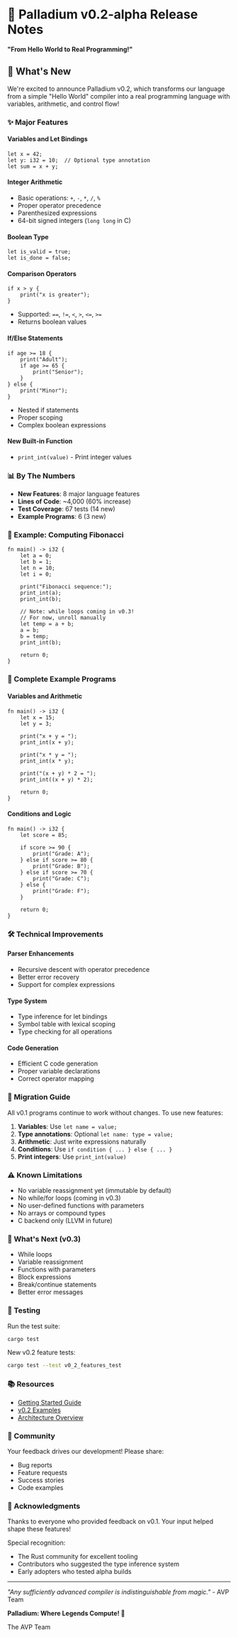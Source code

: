 # 🎉 Palladium v0.2-alpha Release Notes

**"From Hello World to Real Programming!"**

## 🚀 What's New

We're excited to announce Palladium v0.2, which transforms our language from a simple "Hello World" compiler into a real programming language with variables, arithmetic, and control flow!

### ✨ Major Features

#### Variables and Let Bindings
```palladium
let x = 42;
let y: i32 = 10;  // Optional type annotation
let sum = x + y;
```

#### Integer Arithmetic
- Basic operations: `+`, `-`, `*`, `/`, `%`
- Proper operator precedence
- Parenthesized expressions
- 64-bit signed integers (`long long` in C)

#### Boolean Type
```palladium
let is_valid = true;
let is_done = false;
```

#### Comparison Operators
```palladium
if x > y {
    print("x is greater");
}
```
- Supported: `==`, `!=`, `<`, `>`, `<=`, `>=`
- Returns boolean values

#### If/Else Statements
```palladium
if age >= 18 {
    print("Adult");
    if age >= 65 {
        print("Senior");
    }
} else {
    print("Minor");
}
```
- Nested if statements
- Proper scoping
- Complex boolean expressions

#### New Built-in Function
- `print_int(value)` - Print integer values

### 📊 By The Numbers
- **New Features**: 8 major language features
- **Lines of Code**: ~4,000 (60% increase)
- **Test Coverage**: 67 tests (14 new)
- **Example Programs**: 6 (3 new)

### 🎯 Example: Computing Fibonacci
```palladium
fn main() -> i32 {
    let a = 0;
    let b = 1;
    let n = 10;
    let i = 0;
    
    print("Fibonacci sequence:");
    print_int(a);
    print_int(b);
    
    // Note: while loops coming in v0.3!
    // For now, unroll manually
    let temp = a + b;
    a = b;
    b = temp;
    print_int(b);
    
    return 0;
}
```

### 📝 Complete Example Programs

#### Variables and Arithmetic
```palladium
fn main() -> i32 {
    let x = 15;
    let y = 3;
    
    print("x + y = ");
    print_int(x + y);
    
    print("x * y = ");
    print_int(x * y);
    
    print("(x + y) * 2 = ");
    print_int((x + y) * 2);
    
    return 0;
}
```

#### Conditions and Logic
```palladium
fn main() -> i32 {
    let score = 85;
    
    if score >= 90 {
        print("Grade: A");
    } else if score >= 80 {
        print("Grade: B");
    } else if score >= 70 {
        print("Grade: C");
    } else {
        print("Grade: F");
    }
    
    return 0;
}
```

### 🛠️ Technical Improvements

#### Parser Enhancements
- Recursive descent with operator precedence
- Better error recovery
- Support for complex expressions

#### Type System
- Type inference for let bindings
- Symbol table with lexical scoping
- Type checking for all operations

#### Code Generation
- Efficient C code generation
- Proper variable declarations
- Correct operator mapping

### 🔄 Migration Guide

All v0.1 programs continue to work without changes. To use new features:

1. **Variables**: Use `let name = value;`
2. **Type annotations**: Optional `let name: type = value;`
3. **Arithmetic**: Just write expressions naturally
4. **Conditions**: Use `if condition { ... } else { ... }`
5. **Print integers**: Use `print_int(value)`

### ⚠️ Known Limitations

- No variable reassignment yet (immutable by default)
- No while/for loops (coming in v0.3)
- No user-defined functions with parameters
- No arrays or compound types
- C backend only (LLVM in future)

### 🔮 What's Next (v0.3)

- While loops
- Variable reassignment
- Functions with parameters
- Block expressions
- Break/continue statements
- Better error messages

### 🧪 Testing

Run the test suite:
```bash
cargo test
```

New v0.2 feature tests:
```bash
cargo test --test v0_2_features_test
```

### 📚 Resources

- [Getting Started Guide](docs/GETTING_STARTED.md)
- [v0.2 Examples](examples/)
- [Architecture Overview](ARCHITECTURE.md)

### 💬 Community

Your feedback drives our development! Please share:
- Bug reports
- Feature requests  
- Success stories
- Code examples

### 🙏 Acknowledgments

Thanks to everyone who provided feedback on v0.1. Your input helped shape these features!

Special recognition:
- The Rust community for excellent tooling
- Contributors who suggested the type inference system
- Early adopters who tested alpha builds

---

*"Any sufficiently advanced compiler is indistinguishable from magic."* - AVP Team

**Palladium: Where Legends Compute! 🌟**

The AVP Team